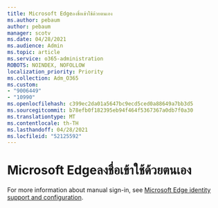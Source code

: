 ```yaml
---
title: Microsoft Edgeลงชื่อเข้าใช้ด้วยตนเอง
ms.author: pebaum
author: pebaum
manager: scotv
ms.date: 04/28/2021
ms.audience: Admin
ms.topic: article
ms.service: o365-administration
ROBOTS: NOINDEX, NOFOLLOW
localization_priority: Priority
ms.collection: Adm_O365
ms.custom:
- "9006449"
- "10990"
ms.openlocfilehash: c399ec2da01a5647bc9ecd5ced0a88649a7bb3d5
ms.sourcegitcommit: b78efb0f182395eb94f464f5367367a0db7f0a30
ms.translationtype: MT
ms.contentlocale: th-TH
ms.lasthandoff: 04/28/2021
ms.locfileid: "52125592"
---
```

# <a name="microsoft-edge-manual-sign-in"></a>Microsoft Edgeลงชื่อเข้าใช้ด้วยตนเอง

For more information about manual sign-in, see [Microsoft Edge identity support and configuration](https://docs.microsoft.com/deployedge/microsoft-edge-security-identity#manual-sign-in). 